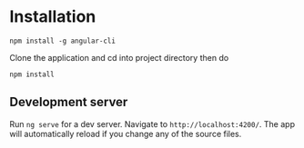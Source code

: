 # Installation
```
npm install -g angular-cli
```
Clone the application and cd into project directory then do

```
npm install
```

## Development server

Run `ng serve` for a dev server. Navigate to `http://localhost:4200/`. The app will automatically reload if you change any of the source files.


